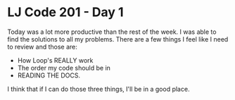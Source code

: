 #  LJ Code 201 - Day 1


Today was a lot more productive than the rest of the week. I was able to find the solutions to all my problems. There are a few things I feel like I need to review and those are:

  - How Loop's REALLY work
  - The order my code should be in
  - READING THE DOCS.

I think that if I can do those three things, I'll be in a good place.
